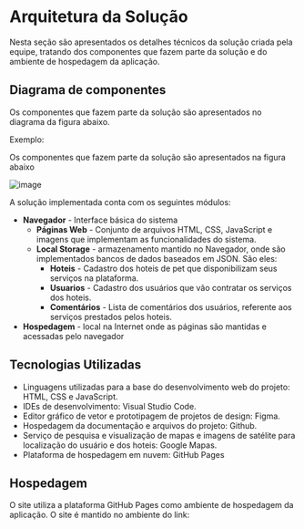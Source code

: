 # Arquitetura da Solução

Nesta seção são apresentados os detalhes técnicos da solução criada pela equipe, tratando dos componentes que fazem parte da solução e do ambiente de hospedagem da aplicação.

## Diagrama de componentes

Os componentes que fazem parte da solução são apresentados no diagrama da figura abaixo.

Exemplo: 

Os componentes que fazem parte da solução são apresentados na figura abaixo

![image](https://user-images.githubusercontent.com/103541503/164996306-e0cbf35b-0239-4e23-b6ed-9b9c045edf23.png)

A solução implementada conta com os seguintes módulos:
- **Navegador** - Interface básica do sistema  
  - **Páginas Web** - Conjunto de arquivos HTML, CSS, JavaScript e imagens que implementam as funcionalidades do sistema.
   - **Local Storage** - armazenamento mantido no Navegador, onde são implementados bancos de dados baseados em JSON. São eles: 
     - **Hoteis** - Cadastro dos hoteis de pet que disponibilizam seus serviços na plataforma.
     - **Usuarios** - Cadastro dos usuários que vão contratar os serviços dos hoteis.
     - **Comentários** - Lista de comentários dos usuários, referente aos serviços prestados pelos hoteis.
 - **Hospedagem** - local na Internet onde as páginas são mantidas e acessadas pelo navegador

## Tecnologias Utilizadas
- Linguagens utilizadas para a base do desenvolvimento web do projeto: HTML, CSS e JavaScript.
- IDEs de desenvolvimento: Visual Studio Code.
- Editor gráfico de vetor e prototipagem de projetos de design: Figma.
- Hospedagem da documentação e arquivos do projeto: Github.
- Serviço de pesquisa e visualização de mapas e imagens de satélite para localização do usuário e dos hoteis: Google Mapas.
- Plataforma de hospedagem em nuvem: GitHub Pages

## Hospedagem

O site utiliza a plataforma GitHub Pages como ambiente de hospedagem da aplicação. O site é mantido no ambiente do link:
